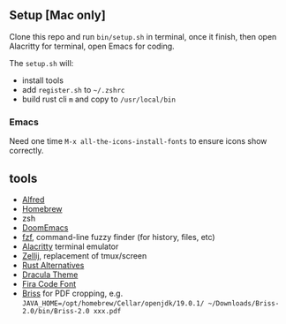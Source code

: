 ## Setup [Mac only]
Clone this repo and run `bin/setup.sh` in terminal, once it finish, then open Alacritty for terminal, open Emacs for coding.

The `setup.sh` will:
* install tools
* add `register.sh` to `~/.zshrc`
* build rust cli `m` and copy to `/usr/local/bin`

### Emacs
Need one time `M-x all-the-icons-install-fonts` to ensure icons show correctly.

## tools
* [Alfred](https://www.alfredapp.com/)
* [Homebrew](https://brew.sh/)
* zsh
* [DoomEmacs](https://github.com/doomemacs/doomemacs)
* [fzf](https://github.com/junegunn/fzf), command-line fuzzy finder (for history, files, etc)
* [Alacritty](https://github.com/alacritty/alacritty) terminal emulator
* [Zellij](https://github.com/zellij-org/zellij), replacement of tmux/screen
* [Rust Alternatives](https://github.com/TaKO8Ki/awesome-alternatives-in-rust)
* [Dracula Theme](https://github.com/dracula/dracula-theme)
* [Fira Code Font](https://github.com/tonsky/FiraCode)
* [Briss](https://github.com/mbaeuerle/Briss-2.0) for PDF cropping, e.g. `JAVA_HOME=/opt/homebrew/Cellar/openjdk/19.0.1/ ~/Downloads/Briss-2.0/bin/Briss-2.0 xxx.pdf`
